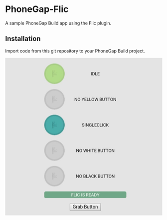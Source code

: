 # PhoneGap-Flic
A sample PhoneGap Build app using the Flic plugin.

## Installation

Import code from this git repository to your PhoneGap Build project.

![App screenshot](/www/app_screenshot.jpg)

